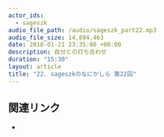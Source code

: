 ```yaml
---
actor_ids: 
  - sageszk
audio_file_path: /audio/sageszk_part22.mp3
audio_file_size: 14,894,463
date: 2018-01-21 23:35:00 +00:00
description: 自分との打ち合わせ
duration: "15:30"
layout: article
title: "22. sageszkのなにかしら 第22回"
---
```


## 関連リンク

- 

